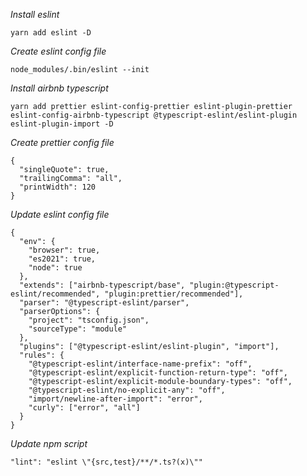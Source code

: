 _Install eslint_

`yarn add eslint -D`

_Create eslint config file_

`node_modules/.bin/eslint --init`

_Install airbnb typescript_

```
yarn add prettier eslint-config-prettier eslint-plugin-prettier eslint-config-airbnb-typescript @typescript-eslint/eslint-plugin eslint-plugin-import -D
```

_Create prettier config file_

```
{
  "singleQuote": true,
  "trailingComma": "all",
  "printWidth": 120
}
```

_Update eslint config file_

```
{
  "env": {
    "browser": true,
    "es2021": true,
    "node": true
  },
  "extends": ["airbnb-typescript/base", "plugin:@typescript-eslint/recommended", "plugin:prettier/recommended"],
  "parser": "@typescript-eslint/parser",
  "parserOptions": {
    "project": "tsconfig.json",
    "sourceType": "module"
  },
  "plugins": ["@typescript-eslint/eslint-plugin", "import"],
  "rules": {
    "@typescript-eslint/interface-name-prefix": "off",
    "@typescript-eslint/explicit-function-return-type": "off",
    "@typescript-eslint/explicit-module-boundary-types": "off",
    "@typescript-eslint/no-explicit-any": "off",
    "import/newline-after-import": "error",
    "curly": ["error", "all"]
  }
}
```

_Update npm script_

`"lint": "eslint \"{src,test}/**/*.ts?(x)\""`
